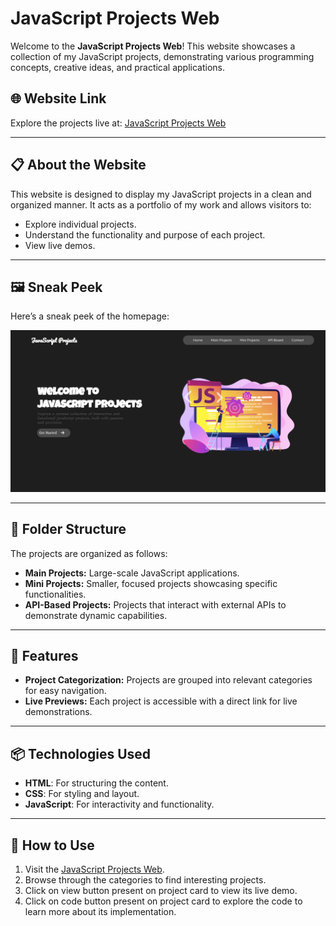 # JavaScript Projects Web

Welcome to the **JavaScript Projects Web**! This website showcases a collection of my JavaScript projects, demonstrating various programming concepts, creative ideas, and practical applications.

## 🌐 Website Link
Explore the projects live at: [JavaScript Projects Web](https://adityapatil2006.github.io/JavaScript-Projects/JS%20Projects%20Web/)

---

## 📋 About the Website
This website is designed to display my JavaScript projects in a clean and organized manner. It acts as a portfolio of my work and allows visitors to:
- Explore individual projects.
- Understand the functionality and purpose of each project.
- View live demos.

---

## 🖼️ Sneak Peek
Here’s a sneak peek of the homepage:

![Sneak Peek of Homepage](https://github.com/AdityaPatil2006/JavaScript-Projects/blob/main/JS%20Projects%20Web/assets/Home.png)

---

## 📂 Folder Structure
The projects are organized as follows:
- **Main Projects:** Large-scale JavaScript applications.
- **Mini Projects:** Smaller, focused projects showcasing specific functionalities.
- **API-Based Projects:** Projects that interact with external APIs to demonstrate dynamic capabilities.

---

## 🚀 Features
- **Project Categorization:** Projects are grouped into relevant categories for easy navigation.
- **Live Previews:** Each project is accessible with a direct link for live demonstrations.

---

## 📦 Technologies Used
- **HTML**: For structuring the content.
- **CSS**: For styling and layout.
- **JavaScript**: For interactivity and functionality.

---

## 📜 How to Use
1. Visit the [JavaScript Projects Web](https://adityapatil2006.github.io/JavaScript-Projects/JS%20Projects%20Web/).
2. Browse through the categories to find interesting projects.
3. Click on view button present on project card to view its live demo.
4. Click on code button present on project card to explore the code to learn more about its implementation.
